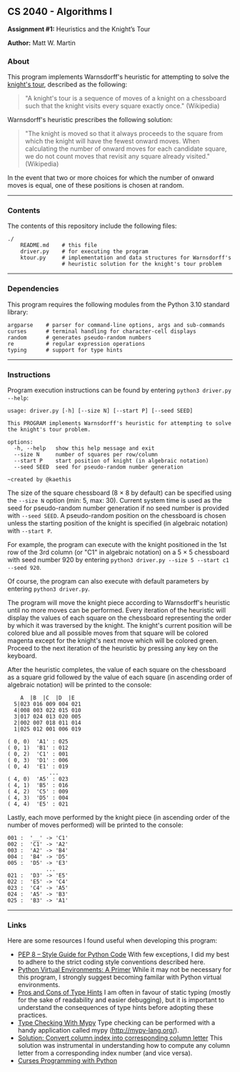 ## CS 2040 - Algorithms I
**Assignment #1:** Heuristics and the Knight’s Tour

**Author:** Matt W. Martin

### About

This program implements Warnsdorff's heuristic for attempting to solve the [knight's tour](https://en.wikipedia.org/wiki/Knight%27s_tour), described as the following:
> "A knight's tour is a sequence of moves of a knight on a chessboard such that the knight visits every square exactly once." (Wikipedia)

Warnsdorff's heuristic prescribes the following solution:
> "The knight is moved so that it always proceeds to the square from which the knight will have the fewest onward moves. When calculating the number of onward moves for each candidate square, we do not count moves that revisit any square already visited." (Wikipedia)

In the event that two or more choices for which the number of onward moves is equal, one of these positions is chosen at random.

---
### Contents
The contents of this repository include the following files:
```
./
    README.md    # this file
    driver.py    # for executing the program
    ktour.py     # implementation and data structures for Warnsdorff's
                 # heuristic solution for the knight's tour problem
```

---
### Dependencies
This program requires the following modules from the Python 3.10 standard library:
```
argparse    # parser for command-line options, args and sub-commands
curses      # terminal handling for character-cell displays
random      # generates pseudo-random numbers
re          # regular expression operations
typing      # support for type hints
```

---
### Instructions
Program execution instructions can be found by entering `python3 driver.py --help`:
```
usage: driver.py [-h] [--size N] [--start P] [--seed SEED]

This PROGRAM implements Warnsdorff's heuristic for attempting to solve the knight's tour problem.

options:
  -h, --help   show this help message and exit
  --size N     number of squares per row/column
  --start P    start position of knight (in algebraic notation)
  --seed SEED  seed for pseudo-random number generation

~created by @kaethis
```
The size of the square chessboard (8 × 8 by default) can be specified using the `--size N` option (min: 5, max: 30).  Current system time is used as the seed for pseudo-random number generation if no seed number is provided with `--seed SEED`.  A pseudo-random position on the chessboard is chosen unless the starting position of the knight is specified (in algebraic notation) with `--start P`.

For example, the program can execute with the knight positioned in the 1st row of the 3rd column (or "C1" in algebraic notation) on a 5 × 5 chessboard with seed number 920 by entering `python3 driver.py --size 5 --start c1 --seed 920`.

Of course, the program can also execute with default parameters by entering `python3 driver.py`.

The program will move the knight piece according to Warnsdorff's heuristic until no more moves can be performed.  Every iteration of the heuristic will display the values of each square on the chessboard representing the order by which it was traversed by the knight.  The knight's current position will be colored blue and all possible moves from that square will be colored magenta except for the knight's next move which will be colored green.  Proceed to the next iteration of the heuristic by pressing any key on the keyboard.

After the heuristic completes, the value of each square on the chessboard as a square grid followed by the value of each square (in ascending order of algebraic notation) will be printed to the console:
```
    A  |B  |C  |D  |E
  5|023 016 009 004 021
  4|008 003 022 015 010
  3|017 024 013 020 005
  2|002 007 018 011 014
  1|025 012 001 006 019

( 0, 0)  'A1' : 025
( 0, 1)  'B1' : 012
( 0, 2)  'C1' : 001
( 0, 3)  'D1' : 006
( 0, 4)  'E1' : 019
             ...
( 4, 0)  'A5' : 023
( 4, 1)  'B5' : 016
( 4, 2)  'C5' : 009
( 4, 3)  'D5' : 004
( 4, 4)  'E5' : 021

```

Lastly, each move performed by the knight piece (in ascending order of the number of moves performed) will be printed to the console:
```
001 :  '__' -> 'C1'
002 :  'C1' -> 'A2'
003 :  'A2' -> 'B4'
004 :  'B4' -> 'D5'
005 :  'D5' -> 'E3'
            ...
021 :  'D3' -> 'E5'
022 :  'E5' -> 'C4'
023 :  'C4' -> 'A5'
024 :  'A5' -> 'B3'
025 :  'B3' -> 'A1'
```

---
### Links
Here are some resources I found useful when developing this program:

- [PEP 8 – Style Guide for Python Code](https://peps.python.org/pep-0008/) With few exceptions, I did my best to adhere to the strict coding style conventions described here.
- [Python Virtual Environments: A Primer](https://realpython.com/python-virtual-environments-a-primer/) While it may not be necessary for this program, I strongly suggest becoming familar with Python virtual environments.
- [Pros and Cons of Type Hints](https://realpython.com/lessons/pros-and-cons-type-hints/) I am often in favour of static typing (mostly for the sake of readability and easier debugging), but it is important to understand the consequences of type hints before adopting these practices.
- [Type Checking With Mypy](https://realpython.com/lessons/type-checking-mypy/) Type checking can be performed with a handy application called mypy (http://mypy-lang.org/).
- [Solution: Convert column index into corresponding column letter](https://stackoverflow.com/a/21231012/) This solution was instrumental in understanding how to compute any column letter from a corresponding index number (and vice versa).
- [Curses Programming with Python](https://docs.python.org/3/howto/curses.html)
